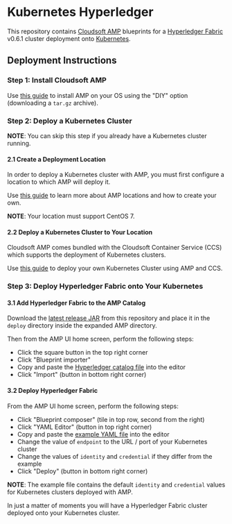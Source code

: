 # Kubernetes Hyperledger

This repository contains [Cloudsoft AMP](http://cloudsoft.io/getamp/) blueprints for a
[Hyperledger Fabric](https://github.com/hyperledger/fabric) v0.6.1 cluster deployment onto
[Kubernetes](https://kubernetes.io/).

## Deployment Instructions

### Step 1: Install Cloudsoft AMP

Use [this guide](http://docs.cloudsoft.io/tutorials/tutorial-get-amp-running.html) to install
AMP on your OS using the "DIY" option (downloading a `tar.gz` archive).

### Step 2: Deploy a Kubernetes Cluster

**NOTE**: You can skip this step if you already have a Kubernetes cluster running.

#### 2.1 Create a Deployment Location

In order to deploy a Kubernetes cluster with AMP, you must first configure a location to which
AMP will deploy it.

Use [this guide](http://docs.cloudsoft.io/locations/index.html) to learn more about AMP locations
and how to create your own.

**NOTE**: Your location must support CentOS 7.

#### 2.2 Deploy a Kubernetes Cluster to Your Location

Cloudsoft AMP comes bundled with the Cloudsoft Container Service (CCS) which supports the deployment
of Kubernetes clusters.

Use [this guide](http://docs.cloudsoft.io/ccs/tutorials/kubernetes-cluster.html) to deploy your own
Kubernetes Cluster using AMP and CCS.

### Step 3: Deploy Hyperledger Fabric onto Your Kubernetes

#### 3.1 Add Hyperledger Fabric to the AMP Catalog

Download the [latest release JAR](https://github.com/cloudsoft/brooklyn-hyperledger-kubernetes/releases/download/0.16.0/hyperledger-kubernetes-0.16.0.jar)
from this repository and place it in the `deploy` directory inside the expanded AMP directory.

Then from the AMP UI home screen, perform the following steps:

* Click the square button in the top right corner
* Click "Blueprint importer"
* Copy and paste the [Hyperledger catalog file](hyperledger.bom) into the editor
* Click "Import" (button in bottom right corner)

#### 3.2 Deploy Hyperledger Fabric

From the AMP UI home screen, perform the following steps:

* Click "Blueprint composer" (tile in top row, second from the right)
* Click "YAML Editor" (button in top right corner)
* Copy and paste the [example YAML file](examples/hyperledger.yaml) into the editor
* Change the value of `endpoint` to the URL / port of your Kubernetes cluster
* Change the values of `identity` and `credential` if they differ from the example
* Click "Deploy" (button in bottom right corner)

**NOTE**: The example file contains the default `identity` and `credential` values for Kubernetes
clusters deployed with AMP.

In just a matter of moments you will have a Hyperledger Fabric cluster deployed onto your Kubernetes
cluster.
